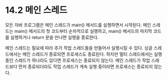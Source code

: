 # 14.2 메인 스레드

모든 자바 프로그램은 메인 스레드가 main() 메서드를 실행하면서 시작된다. 메인 스레드는 main() 메서드의 첫 코드부터 순차적으로 실행하고, main() 메서드의 마지막 코드를 실행하거나 return 문을 만나면 실행을 종료한다.

메인 스레드는 필요에 따라 추가 작업 스레드들을 만들어서 실행시킬 수 있다. 싱글 스레드에서는 메인 스레드가 종료되면 프로세스도 종료된다. 하지만 멀티 스레드에서는 실행 중인 스레드가 하나라도 있다면 프로세스는 종료되지 않는다. 메인 스레드가 작업 스레드보다 먼저 종료되더라도 작업 스레드가 계속 실행 중이라면 프로세스는 종료되지 않는다.
